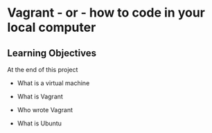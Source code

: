 # Vagrant - or - how to code in your local computer

## Learning Objectives

At the end of this project 

* What is a virtual machine

* What is Vagrant

* Who wrote Vagrant

* What is Ubuntu
